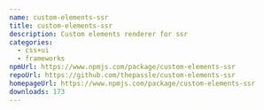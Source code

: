 ```yaml
---
name: custom-elements-ssr
title: custom-elements-ssr
description: Custom elements renderer for ssr
categories:
  - css+ui
  - frameworks
npmUrl: https://www.npmjs.com/package/custom-elements-ssr
repoUrl: https://github.com/thepassle/custom-elements-ssr
homepageUrl: https://www.npmjs.com/package/custom-elements-ssr
downloads: 173
---
```

